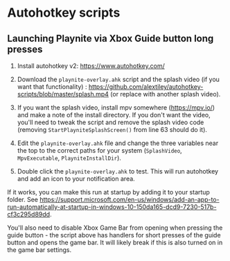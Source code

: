 # Autohotkey scripts

## Launching Playnite via Xbox Guide button long presses

1. Install autohotkey v2: https://www.autohotkey.com/

2. Download the `playnite-overlay.ahk` script and the splash video (if you want that functionality) : https://github.com/alextiley/autohotkey-scripts/blob/master/splash.mp4 (or replace with another splash video).

3. If you want the splash video, install mpv somewhere (https://mpv.io/) and make a note of the install directory. If you don't want the video, you'll need to tweak the script and remove the splash video code (removing `StartPlayniteSplashScreen()` from line 63 should do it).

4. Edit the `playnite-overlay.ahk` file and change the three variables near the top to the correct paths for your system (`SplashVideo`, `MpvExecutable`, `PlayniteInstallDir`).

5. Double click the `playnite-overlay.ahk` to test. This will run autohotkey and add an icon to your notification area.

If it works, you can make this run at startup by adding it to your startup folder. See https://support.microsoft.com/en-us/windows/add-an-app-to-run-automatically-at-startup-in-windows-10-150da165-dcd9-7230-517b-cf3c295d89dd.

You'll also need to disable Xbox Game Bar from opening when pressing the guide button - the script above has handlers for short presses of the guide button and opens the game bar. It will likely break if this is also turned on in the game bar settings.
